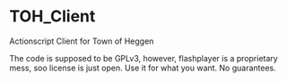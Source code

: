 # TOH_Client
Actionscript Client for Town of Heggen

The code is supposed to be GPLv3, however, flashplayer is a proprietary mess, soo license is just open.
Use it for what you want. No guarantees.


